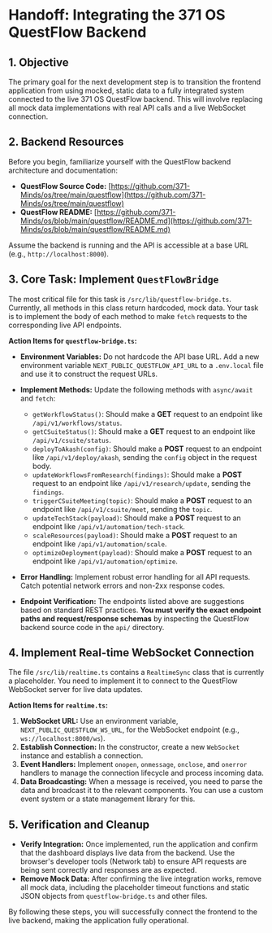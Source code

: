 # Handoff: Integrating the 371 OS QuestFlow Backend

## 1. Objective

The primary goal for the next development step is to transition the frontend application from using mocked, static data to a fully integrated system connected to the live 371 OS QuestFlow backend. This will involve replacing all mock data implementations with real API calls and a live WebSocket connection.

## 2. Backend Resources

Before you begin, familiarize yourself with the QuestFlow backend architecture and documentation:

-   **QuestFlow Source Code:** [https://github.com/371-Minds/os/tree/main/questflow](https://github.com/371-Minds/os/tree/main/questflow)
-   **QuestFlow README:** [https://github.com/371-Minds/os/blob/main/questflow/README.md](https://github.com/371-Minds/os/blob/main/questflow/README.md)

Assume the backend is running and the API is accessible at a base URL (e.g., `http://localhost:8000`).

## 3. Core Task: Implement `QuestFlowBridge`

The most critical file for this task is `/src/lib/questflow-bridge.ts`. Currently, all methods in this class return hardcoded, mock data. Your task is to implement the body of each method to make `fetch` requests to the corresponding live API endpoints.

**Action Items for `questflow-bridge.ts`:**

-   **Environment Variables:** Do not hardcode the API base URL. Add a new environment variable `NEXT_PUBLIC_QUESTFLOW_API_URL` to a `.env.local` file and use it to construct the request URLs.
-   **Implement Methods:** Update the following methods with `async/await` and `fetch`:

    -   `getWorkflowStatus()`: Should make a **GET** request to an endpoint like `/api/v1/workflows/status`.
    -   `getCSuiteStatus()`: Should make a **GET** request to an endpoint like `/api/v1/csuite/status`.
    -   `deployToAkash(config)`: Should make a **POST** request to an endpoint like `/api/v1/deploy/akash`, sending the `config` object in the request body.
    -   `updateWorkflowsFromResearch(findings)`: Should make a **POST** request to an endpoint like `/api/v1/research/update`, sending the `findings`.
    -   `triggerCSuiteMeeting(topic)`: Should make a **POST** request to an endpoint like `/api/v1/csuite/meet`, sending the `topic`.
    -   `updateTechStack(payload)`: Should make a **POST** request to an endpoint like `/api/v1/automation/tech-stack`.
    -   `scaleResources(payload)`: Should make a **POST** request to an endpoint like `/api/v1/automation/scale`.
    -   `optimizeDeployment(payload)`: Should make a **POST** request to an endpoint like `/api/v1/automation/optimize`.

-   **Error Handling:** Implement robust error handling for all API requests. Catch potential network errors and non-2xx response codes.
-   **Endpoint Verification:** The endpoints listed above are suggestions based on standard REST practices. **You must verify the exact endpoint paths and request/response schemas** by inspecting the QuestFlow backend source code in the `api/` directory.

## 4. Implement Real-time WebSocket Connection

The file `/src/lib/realtime.ts` contains a `RealtimeSync` class that is currently a placeholder. You need to implement it to connect to the QuestFlow WebSocket server for live data updates.

**Action Items for `realtime.ts`:**

1.  **WebSocket URL:** Use an environment variable, `NEXT_PUBLIC_QUESTFLOW_WS_URL`, for the WebSocket endpoint (e.g., `ws://localhost:8000/ws`).
2.  **Establish Connection:** In the constructor, create a new `WebSocket` instance and establish a connection.
3.  **Event Handlers:** Implement `onopen`, `onmessage`, `onclose`, and `onerror` handlers to manage the connection lifecycle and process incoming data.
4.  **Data Broadcasting:** When a message is received, you need to parse the data and broadcast it to the relevant components. You can use a custom event system or a state management library for this.

## 5. Verification and Cleanup

-   **Verify Integration:** Once implemented, run the application and confirm that the dashboard displays live data from the backend. Use the browser's developer tools (Network tab) to ensure API requests are being sent correctly and responses are as expected.
-   **Remove Mock Data:** After confirming the live integration works, remove all mock data, including the placeholder timeout functions and static JSON objects from `questflow-bridge.ts` and other files.

By following these steps, you will successfully connect the frontend to the live backend, making the application fully operational.
